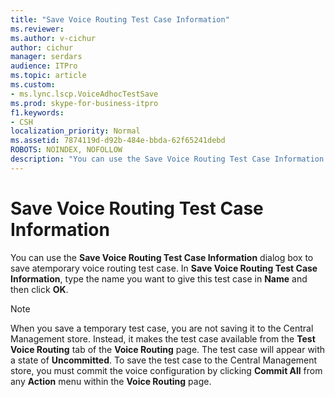 ```yaml
---
title: "Save Voice Routing Test Case Information"
ms.reviewer: 
ms.author: v-cichur
author: cichur
manager: serdars
audience: ITPro
ms.topic: article
ms.custom:
- ms.lync.lscp.VoiceAdhocTestSave
ms.prod: skype-for-business-itpro
f1.keywords:
- CSH
localization_priority: Normal
ms.assetid: 7874119d-d92b-484e-bbda-62f65241debd
ROBOTS: NOINDEX, NOFOLLOW
description: "You can use the Save Voice Routing Test Case Information dialog box to save a temporary voice routing test case. In Save Voice Routing Test Case Information, type the name you want to give this test case in Name and then click OK."
---
```


# Save Voice Routing Test Case Information
 
You can use the **Save Voice Routing Test Case Information** dialog box to save atemporary voice routing test case. In **Save Voice Routing Test Case Information**, type the name you want to give this test case in **Name** and then click **OK**. 
  
> [!NOTE]
> When you save a temporary test case, you are not saving it to the Central Management store. Instead, it makes the test case available from the **Test Voice Routing** tab of the **Voice Routing** page. The test case will appear with a state of **Uncommitted**. To save the test case to the Central Management store, you must commit the voice configuration by clicking **Commit All** from any **Action** menu within the **Voice Routing** page.
  
 
  

